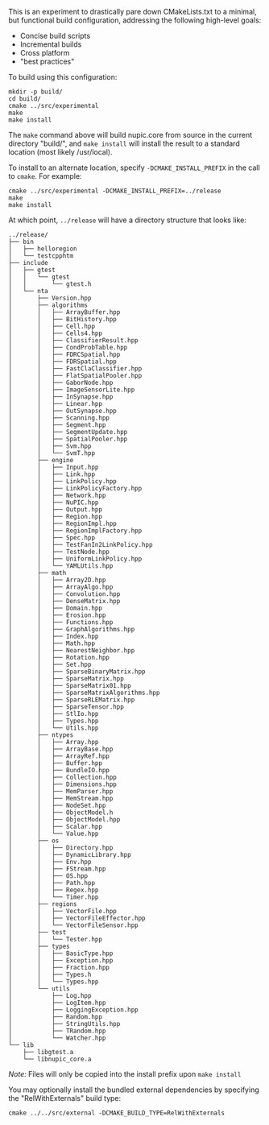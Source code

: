 This is an experiment to drastically pare down CMakeLists.txt to a minimal, but
functional build configuration, addressing the following high-level goals:

- Concise build scripts
- Incremental builds
- Cross platform
- "best practices"

To build using this configuration:

    mkdir -p build/
    cd build/
    cmake ../src/experimental
    make
    make install

The `make` command above will build nupic.core from source in the current
directory "build/", and `make install` will install the result to a standard
location (most likely /usr/local).

To install to an alternate location, specify `-DCMAKE_INSTALL_PREFIX` in the
call to `cmake`.  For example:

    cmake ../src/experimental -DCMAKE_INSTALL_PREFIX=../release
    make
    make install

At which point, `../release` will have a directory structure that looks like:

    ../release/
    ├── bin
    │   ├── helloregion
    │   └── testcpphtm
    ├── include
    │   ├── gtest
    │   │   └── gtest
    │   │       └── gtest.h
    │   └── nta
    │       ├── Version.hpp
    │       ├── algorithms
    │       │   ├── ArrayBuffer.hpp
    │       │   ├── BitHistory.hpp
    │       │   ├── Cell.hpp
    │       │   ├── Cells4.hpp
    │       │   ├── ClassifierResult.hpp
    │       │   ├── CondProbTable.hpp
    │       │   ├── FDRCSpatial.hpp
    │       │   ├── FDRSpatial.hpp
    │       │   ├── FastClaClassifier.hpp
    │       │   ├── FlatSpatialPooler.hpp
    │       │   ├── GaborNode.hpp
    │       │   ├── ImageSensorLite.hpp
    │       │   ├── InSynapse.hpp
    │       │   ├── Linear.hpp
    │       │   ├── OutSynapse.hpp
    │       │   ├── Scanning.hpp
    │       │   ├── Segment.hpp
    │       │   ├── SegmentUpdate.hpp
    │       │   ├── SpatialPooler.hpp
    │       │   ├── Svm.hpp
    │       │   └── SvmT.hpp
    │       ├── engine
    │       │   ├── Input.hpp
    │       │   ├── Link.hpp
    │       │   ├── LinkPolicy.hpp
    │       │   ├── LinkPolicyFactory.hpp
    │       │   ├── Network.hpp
    │       │   ├── NuPIC.hpp
    │       │   ├── Output.hpp
    │       │   ├── Region.hpp
    │       │   ├── RegionImpl.hpp
    │       │   ├── RegionImplFactory.hpp
    │       │   ├── Spec.hpp
    │       │   ├── TestFanIn2LinkPolicy.hpp
    │       │   ├── TestNode.hpp
    │       │   ├── UniformLinkPolicy.hpp
    │       │   └── YAMLUtils.hpp
    │       ├── math
    │       │   ├── Array2D.hpp
    │       │   ├── ArrayAlgo.hpp
    │       │   ├── Convolution.hpp
    │       │   ├── DenseMatrix.hpp
    │       │   ├── Domain.hpp
    │       │   ├── Erosion.hpp
    │       │   ├── Functions.hpp
    │       │   ├── GraphAlgorithms.hpp
    │       │   ├── Index.hpp
    │       │   ├── Math.hpp
    │       │   ├── NearestNeighbor.hpp
    │       │   ├── Rotation.hpp
    │       │   ├── Set.hpp
    │       │   ├── SparseBinaryMatrix.hpp
    │       │   ├── SparseMatrix.hpp
    │       │   ├── SparseMatrix01.hpp
    │       │   ├── SparseMatrixAlgorithms.hpp
    │       │   ├── SparseRLEMatrix.hpp
    │       │   ├── SparseTensor.hpp
    │       │   ├── StlIo.hpp
    │       │   ├── Types.hpp
    │       │   └── Utils.hpp
    │       ├── ntypes
    │       │   ├── Array.hpp
    │       │   ├── ArrayBase.hpp
    │       │   ├── ArrayRef.hpp
    │       │   ├── Buffer.hpp
    │       │   ├── BundleIO.hpp
    │       │   ├── Collection.hpp
    │       │   ├── Dimensions.hpp
    │       │   ├── MemParser.hpp
    │       │   ├── MemStream.hpp
    │       │   ├── NodeSet.hpp
    │       │   ├── ObjectModel.h
    │       │   ├── ObjectModel.hpp
    │       │   ├── Scalar.hpp
    │       │   └── Value.hpp
    │       ├── os
    │       │   ├── Directory.hpp
    │       │   ├── DynamicLibrary.hpp
    │       │   ├── Env.hpp
    │       │   ├── FStream.hpp
    │       │   ├── OS.hpp
    │       │   ├── Path.hpp
    │       │   ├── Regex.hpp
    │       │   └── Timer.hpp
    │       ├── regions
    │       │   ├── VectorFile.hpp
    │       │   ├── VectorFileEffector.hpp
    │       │   └── VectorFileSensor.hpp
    │       ├── test
    │       │   └── Tester.hpp
    │       ├── types
    │       │   ├── BasicType.hpp
    │       │   ├── Exception.hpp
    │       │   ├── Fraction.hpp
    │       │   ├── Types.h
    │       │   └── Types.hpp
    │       └── utils
    │           ├── Log.hpp
    │           ├── LogItem.hpp
    │           ├── LoggingException.hpp
    │           ├── Random.hpp
    │           ├── StringUtils.hpp
    │           ├── TRandom.hpp
    │           └── Watcher.hpp
    └── lib
        ├── libgtest.a
        └── libnupic_core.a

*Note:* Files will only be copied into the install prefix upon `make install`

You may optionally install the bundled external dependencies by specifying the
"RelWithExternals" build type:

    cmake ../../src/external -DCMAKE_BUILD_TYPE=RelWithExternals
